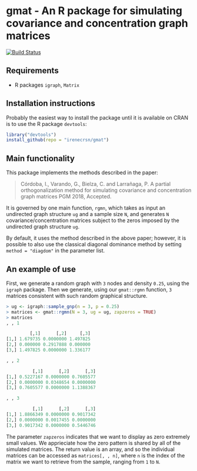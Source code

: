 # gmat - An R package for simulating covariance and concentration graph matrices
[![Build Status](https://travis-ci.org/irenecrsn/gmat.svg?branch=master)](https://travis-ci.org/irenecrsn/gmat)

## Requirements
- R packages `igraph`, `Matrix`

## Installation instructions
Probably the easiest way to install the package until it is available on CRAN is
to use the R package `devtools`:
```R
library("devtools")
install_github(repo = "irenecrsn/gmat")
```

## Main functionality
This package implements the methods described in the paper:
> Córdoba, I., Varando, G., Bielza, C. and Larrañaga, P.
> A partial orthogonalization method for simulating covariance and concentration graph matrices
> PGM 2018, Accepted.

It is governed by one main function, `rgmn`, which takes as input an undirected
graph structure `ug` and a sample size `N`, and generates `N`
covariance/concentration matrices subject to the zeros imposed by the undirected
graph structure `ug`. 

By default, it uses the method described in the above
paper; however, it is possible to also use the classical diagonal dominance
method by setting `method = "diagdom"` in the parameter list.

## An example of use

First, we generate a random graph with `3` nodes and density `0.25`, using the
`igraph` package. Then we generate, using our `gmat::rgmn` function, `3` matrices
consistent with such random graphical structure.

```R
> ug <- igraph::sample_gnp(n = 3, p = 0.25)
> matrices <- gmat::rgmn(N = 3, ug = ug, zapzeros = TRUE)
> matrices
, , 1

         [,1]      [,2]     [,3]
[1,] 1.679735 0.0000000 1.497825
[2,] 0.000000 0.2917888 0.000000
[3,] 1.497825 0.0000000 1.336177

, , 2

          [,1]      [,2]      [,3]
[1,] 0.5227167 0.0000000 0.7605577
[2,] 0.0000000 0.0348654 0.0000000
[3,] 0.7605577 0.0000000 1.1388367

, , 3

          [,1]      [,2]      [,3]
[1,] 1.8866349 0.0000000 0.9017342
[2,] 0.0000000 0.0017455 0.0000000
[3,] 0.9017342 0.0000000 0.5446746
```

The parameter `zapzeros` indicates that we want to display as zero extremely
small values. We apprieciate how the zero pattern is shared by all of the
simulated matrices. The return value is an array, and so the individual matrices
can be accessed as `matrices[, , n]`, where `n` is the index of the matrix we
want to retrieve from the sample, ranging from `1` to `N`.

